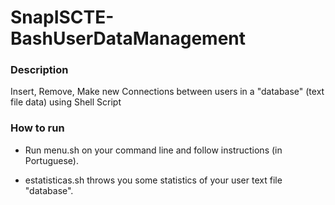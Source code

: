 # SnapISCTE-BashUserDataManagement

### Description

Insert, Remove, Make new Connections between users in a "database" (text file data) using Shell Script

### How to run

- Run menu.sh on your command line and follow instructions (in Portuguese).

- estatisticas.sh throws you some statistics of your user text file "database".
